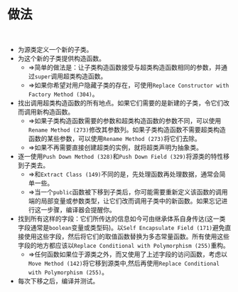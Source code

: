 # 做法

<br>

- 为源类定义一个新的子类。
- 为这个新的子类提供构造函数。
  - ⇒简单的做法是：让子类构造函数接受与超类构造函数相同的参数，并通过`super`调用超类构造函数。
  - ⇒如果你希望对用户隐藏子类的存在，可使用`Replace Constructor with Factory Method (304)`。
- 找出调用超类构造函数的所有地点。如果它们需要的是新建的子类，令它们改而调用新构造函数。
  - ⇒如果子类构造函数需要的参数和超类构造函数的参数不同，可以使用`Rename Method (273)`修改其参数列。如果子类构造函数不需要超类构造函数的某些参数，可以使用`Rename Method (273)`将它们去除。
  - ⇒如果不再需要直接创建超类的实例，就将超类声明为抽象类。
- 逐一使用`Push Down Method (328)`和`Push Down Field (329)`将源类的特性移到子类去。
  - ⇒和`Extract Class (149)`不同的是，先处理函数再处理数据，通常会简单一些。
  - ⇒当一个`public`函数被下移到子类后，你可能需要重新定义该函数的调用端的局部变量或参数类型，让它们改而调用子类中的新函数。如果忘记进行这一步骤，编译器会提醒你。
- 找到所有这样的字段：它们所传达的信息如今可由继承体系自身传达(这一类字段通常是`boolean`变量或类型码)。以`Self Encapsulate Field (171)`避免直接使用这些字段，然后将它们的取值函数替换为多态常量函数。所有使用这些字段的地方都应该以`Replace Conditional with Polymorphism (255)`重构。
  - ⇒任何函数如果位于源类之外，而又使用了上述字段的访问函数，考虑以`Move Method (142)`将它移到源类中,然后再使用`Replace Conditional with Polymorphism (255)`。
- 每次下移之后，编译并测试。

<br>

